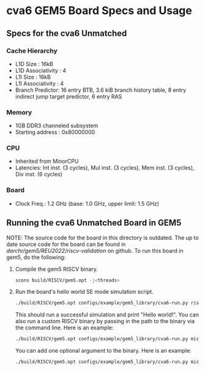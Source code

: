 # cva6 GEM5 Board Specs and Usage

## Specs for the cva6 Unmatched

### Cache Hierarchy
- L1D Size : 16kB
- L1D Associativity : 4
- L1I Size : 16kB
- L1I Associativity : 4
- Branch Predictor:
    16 entry BTB, 3.6 kiB branch history table, 8 entry indirect jump target predictor, 6 entry RAS

### Memory
- 1GB DDR3 channeled subsystem
- Starting address : 0x80000000

### CPU
- Inherited from MinorCPU
- Latencies: Int inst. (3 cycles), Mul inst. (3 cycles), Mem inst. (3 cycles), Div inst. (6 cycles)

### Board
- Clock Freq.: 1.2 GHz (base: 1.0 GHz, upper limit: 1.5 GHz)


## Running the cva6 Unmatched Board in GEM5
NOTE: The source code for the board in this directory is outdated.
The up to date source code for the board can be found in
*darchr/gem5/REU2022/riscv-validation* on github. To run this
board in gem5, do the following:

1. Compile the gem5 RISCV binary.
    ```sh
    scons build/RISCV/gem5.opt -j<threads>
    ```

2. Run the board's hello world SE mode simulation script.
    ```sh
    ./build/RISCV/gem5.opt configs/example/gem5_library/cva6-run.py riscv-hello
    ```
    This should run a successful simulation and print "Hello world!".
    You can also run a custom RISCV binary by passing in the path
    to the binary via the command line. Here is an example:
    ```sh
    ./build/RISCV/gem5.opt configs/example/gem5_library/cva6-run.py microbench/CCa.RISCV
    ```
    You can add one optional argument to the binary. Here is an example:
    ```sh
    ./build/RISCV/gem5.opt configs/example/gem5_library/cva6-run.py microbenchmarks/control_complex.RISCV --argv=10
    ```
